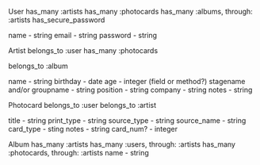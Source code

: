 User
has_many :artists
has_many :photocards
has_many :albums, through: :artists
has_secure_password

name - string
email - string
password - string


Artist
belongs_to :user
has_many :photocards
<!-- has_many :users, through: :photocards-->
belongs_to :album

name - string
birthday - date
age - integer (field or method?)
stagename and/or groupname - string
position - string
company - string
notes - string


Photocard
belongs_to :user
belongs_to :artist

title - string
print_type - string
source_type - string
source_name - string
card_type - sting
notes - string
card_num? - integer



Album
has_many :artists
has_many :users, through: :artists
has_many :photocards, through: :artists
name - string
